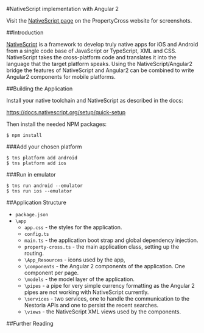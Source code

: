 #NativeScript implementation with Angular 2

Visit the [NativeScript page](http://propertycross.com/nativescript/) on the PropertyCross website for screenshots.

##Introduction

[NativeScript](https://www.nativescript.org/) is a framework to develop truly native apps for iOS and Android from a single code base of JavaScript or TypeScript, XML and CSS.
NativeScript takes the cross-platform code and translates it into the language that the target platform speaks.
Using the NativeScript/Angular2 bridge the features of NativeScript and Angular2 can be combined to write Angular2 components for mobile platforms.

##Building the Application

Install your native toolchain and NativeScript as described in the docs:

https://docs.nativescript.org/setup/quick-setup

Then install the needed NPM packages:

```
$ npm install
```

###Add your chosen platform

```
$ tns platform add android
$ tns platform add ios
```

###Run in emulator

```
$ tns run android --emulator
$ tns run ios --emulator
```

##Application Structure
+ `package.json`
+ `\app`
  + `app.css` - the styles for the application.
  + `config.ts`
  + `main.ts` - the application boot strap and global dependency injection.
  + `property-cross.ts` - the main application class, setting up the routing.
  + `\App_Resources` - icons used by the app,
  + `\components` - the Angular 2 components of the application. One component per page.
  + `\models` - the model layer of the application.
  + `\pipes` - a pipe for very simple currency formatting as the Angular 2 pipes are not working with NativeScript currently.
  + `\services` - two services, one to handle the communication to the Nestoria APIs and one to persist the recent searches.
  + `\views` - the NativeScript XML views used by the components.

##Further Reading

